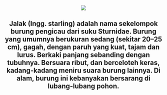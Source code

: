 # <!DOCTYPE html>
<html lang="en">
  <head>
    <meta charset="UTF-8" />
    <meta http-equiv="X-UA-Compatible" content="IE=edge" />
    <meta name="viewport" content="width=device-width, initial-scale=1.0" />
    <title>Document</title>
    <link rel="stylesheet" href="LR.css" />
  </head>
  <body>
    <center>
      <img
        src="https://4.bp.blogspot.com/-OycC6oI2DM8/VClmy1_-oGI/AAAAAAAAEtQ/c0AxQ5RjB9A/s1600/jalak%2Bsuren.png"
      />
      <h2>
        Jalak (Ingg. starling) adalah nama sekelompok burung pengicau dari suku
        Sturnidae. Burung yang umumnya berukuran sedang (sekitar 20–25 cm),
        gagah, dengan paruh yang kuat, tajam dan lurus. Berkaki panjang
        sebanding dengan tubuhnya. Bersuara ribut, dan berceloteh keras,
        kadang-kadang meniru suara burung lainnya. Di alam, burung ini
        kebanyakan bersarang di lubang-lubang pohon.
      </h2>
    </center>
  </body>
</html>
